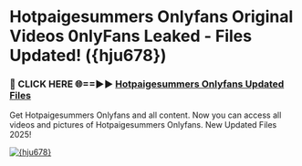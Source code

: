 # Hotpaigesummers Onlyfans Original Videos 0nlyFans Leaked - Files Updated! ({hju678})

<h3>🔴 CLICK HERE 🌐==►► <a href="https://tinyurl.com/ms9xzufz" rel="nofollow">Hotpaigesummers Onlyfans Updated Files</a></h3>

Get Hotpaigesummers Onlyfans and all content. Now you can access all videos and pictures of Hotpaigesummers Onlyfans. New Updated Files 2025!

[![{hju678}](https://i.imgur.com/PQ7UWWw.gif)](https://tinyurl.com/ms9xzufz)